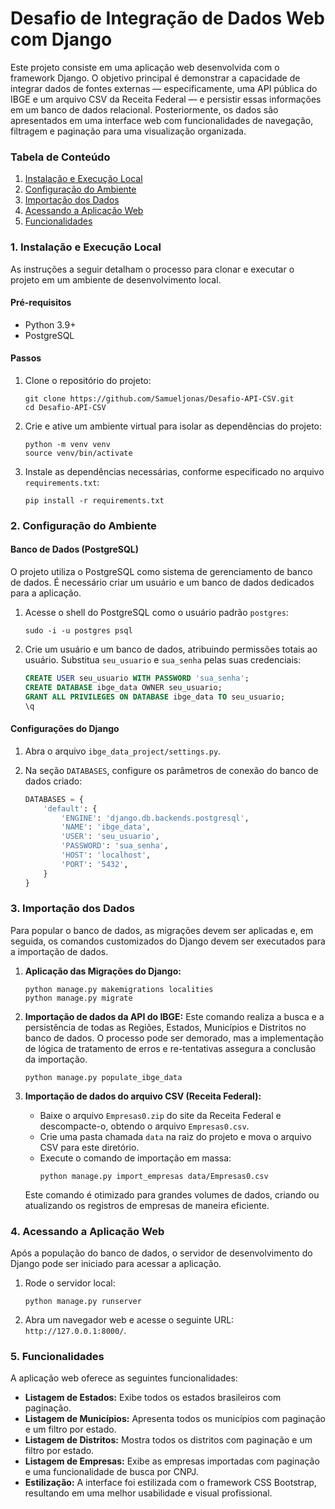 
# Desafio de Integração de Dados Web com Django

Este projeto consiste em uma aplicação web desenvolvida com o framework Django. O objetivo principal é demonstrar a capacidade de integrar dados de fontes externas — especificamente, uma API pública do IBGE e um arquivo CSV da Receita Federal — e persistir essas informações em um banco de dados relacional. Posteriormente, os dados são apresentados em uma interface web com funcionalidades de navegação, filtragem e paginação para uma visualização organizada.

### Tabela de Conteúdo

1.  [Instalação e Execução Local](https://www.google.com/search?q=%231-instala%C3%A7%C3%A3o-e-execu%C3%A7%C3%A3o-local)
2.  [Configuração do Ambiente](https://www.google.com/search?q=%232-configura%C3%A7%C3%A3o-do-ambiente)
3.  [Importação dos Dados](https://www.google.com/search?q=%233-importa%C3%A7%C3%A3o-dos-dados)
4.  [Acessando a Aplicação Web](https://www.google.com/search?q=%234-acessando-a-aplica%C3%A7%C3%A3o-web)
5.  [Funcionalidades](https://www.google.com/search?q=%235-funcionalidades)

### 1\. Instalação e Execução Local

As instruções a seguir detalham o processo para clonar e executar o projeto em um ambiente de desenvolvimento local.

#### Pré-requisitos

  * Python 3.9+
  * PostgreSQL

#### Passos

1.  Clone o repositório do projeto:

    ```
    git clone https://github.com/Samueljonas/Desafio-API-CSV.git
    cd Desafio-API-CSV
    ```

2.  Crie e ative um ambiente virtual para isolar as dependências do projeto:

    ```
    python -m venv venv
    source venv/bin/activate
    ```

3.  Instale as dependências necessárias, conforme especificado no arquivo `requirements.txt`:

    ```
    pip install -r requirements.txt
    ```

### 2\. Configuração do Ambiente

#### Banco de Dados (PostgreSQL)

O projeto utiliza o PostgreSQL como sistema de gerenciamento de banco de dados. É necessário criar um usuário e um banco de dados dedicados para a aplicação.

1.  Acesse o shell do PostgreSQL como o usuário padrão `postgres`:

    ```
    sudo -i -u postgres psql
    ```

2.  Crie um usuário e um banco de dados, atribuindo permissões totais ao usuário. Substitua `seu_usuario` e `sua_senha` pelas suas credenciais:

    ```sql
    CREATE USER seu_usuario WITH PASSWORD 'sua_senha';
    CREATE DATABASE ibge_data OWNER seu_usuario;
    GRANT ALL PRIVILEGES ON DATABASE ibge_data TO seu_usuario;
    \q
    ```

#### Configurações do Django

1.  Abra o arquivo `ibge_data_project/settings.py`.

2.  Na seção `DATABASES`, configure os parâmetros de conexão do banco de dados criado:

    ```python
    DATABASES = {
        'default': {
            'ENGINE': 'django.db.backends.postgresql',
            'NAME': 'ibge_data',
            'USER': 'seu_usuario',
            'PASSWORD': 'sua_senha',
            'HOST': 'localhost',
            'PORT': '5432',
        }
    }
    ```

### 3\. Importação dos Dados

Para popular o banco de dados, as migrações devem ser aplicadas e, em seguida, os comandos customizados do Django devem ser executados para a importação de dados.

1.  **Aplicação das Migrações do Django:**

    ```
    python manage.py makemigrations localities
    python manage.py migrate
    ```

2.  **Importação de dados da API do IBGE:**
    Este comando realiza a busca e a persistência de todas as Regiões, Estados, Municípios e Distritos no banco de dados. O processo pode ser demorado, mas a implementação de lógica de tratamento de erros e re-tentativas assegura a conclusão da importação.

    ```
    python manage.py populate_ibge_data
    ```

3.  **Importação de dados do arquivo CSV (Receita Federal):**

      * Baixe o arquivo `Empresas0.zip` do site da Receita Federal e descompacte-o, obtendo o arquivo `Empresas0.csv`.
      * Crie uma pasta chamada `data` na raiz do projeto e mova o arquivo CSV para este diretório.
      * Execute o comando de importação em massa:
        ```
        python manage.py import_empresas data/Empresas0.csv
        ```

    Este comando é otimizado para grandes volumes de dados, criando ou atualizando os registros de empresas de maneira eficiente.

### 4\. Acessando a Aplicação Web

Após a população do banco de dados, o servidor de desenvolvimento do Django pode ser iniciado para acessar a aplicação.

1.  Rode o servidor local:

    ```
    python manage.py runserver
    ```

2.  Abra um navegador web e acesse o seguinte URL: `http://127.0.0.1:8000/`.

### 5\. Funcionalidades

A aplicação web oferece as seguintes funcionalidades:

  * **Listagem de Estados:** Exibe todos os estados brasileiros com paginação.
  * **Listagem de Municípios:** Apresenta todos os municípios com paginação e um filtro por estado.
  * **Listagem de Distritos:** Mostra todos os distritos com paginação e um filtro por estado.
  * **Listagem de Empresas:** Exibe as empresas importadas com paginação e uma funcionalidade de busca por CNPJ.
  * **Estilização:** A interface foi estilizada com o framework CSS Bootstrap, resultando em uma melhor usabilidade e visual profissional.

